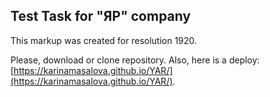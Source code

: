 ## Test Task for "ЯР" company
This markup was created for resolution 1920.

Please, download or clone repository. Also, here is a deploy: [https://karinamasalova.github.io/YAR/](https://karinamasalova.github.io/YAR/).
